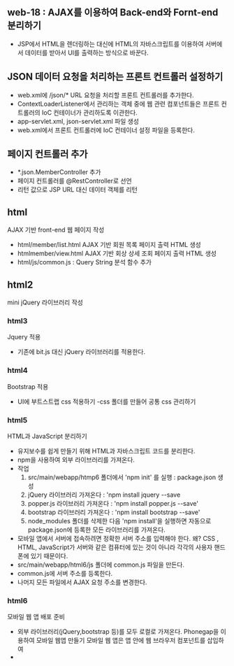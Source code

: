 ## web-18 : AJAX를 이용하여 Back-end와 Fornt-end 분리하기 
- JSP에서 HTML을 렌더링하는 대신에 HTML의 자바스크립트를 이용하여 서버에서
데이터를 받아서 UI를 출력하는 방식으로 바꾼다.

## JSON 데이터 요청을 처리하는 프론트 컨트롤러 설정하기
- web.xml에 /json/* URL 요청을 처리할 프론트 컨트롤러를 추가한다.
- ContextLoaderListener에서 관리하는 객체 중에 웹 관련 컴포넌트들은 
프론트 컨트롤러의 IoC 컨테이너가 관리하도록 이관한다.
- app-servlet.xml, json-servlet.xml 파일 생성
- web.xml에서 프론트 컨트롤러에 IoC 컨테이너 설정 파일을 등록한다.
 
 ## 페이지 컨트롤러 추가
 - *.json.MemberController 추가
 - 페이지 컨트롤러를 @RestController로 선언
 - 리턴 값으로 JSP URL 대신 데이터 객체를 리턴

 ## html
 AJAX 기반 front-end 웹 페이지 작성
- html/member/list.html AJAX 기반 회원 목록 페이지 출력 HTML 생성
- htmlmember/view.html AJAX 기반 회상 상세 조회 페이지 출력 HTML 생성
- html/js/common.js : Query String 분석 함수 추가

 ## html2
 mini jQuery 라이브러리 작성

 ### html3
 Jquery 적용
 - 기존에 bit.js 대신 jQuery 라이브러리를 적용한다.

### html4
Bootstrap 적용
- UI에 부트스트랩 css 적용하기
-css 폴더를 만들어 공통 css 관리하기


### html5 
HTML과 JavaScript 분리하기
- 유지보수를 쉽게 만들기 위해 HTML과 자바스크립트 코드를 분리한다.
- npm을 사용하여 외부 라이브러리를 가져온다.
- 작업
  1) src/main/webapp/htmp6 폴더에서 'npm init' 를 실행 : package.json 생성
  2) jQuery 라이브러리 가져온다 : 'npm install jquery --save
  3) popper.js 라이브러리 가져온다 : 'npm install popper.js --save'
  4) bootstrap 라이브러리 가져온다 : 'npm install bootstrap --save'
  5) node_modules 폴더를 삭제한 다음 'npm install'을 실행하면 자동으로
     package.json에 등록한 모든 라이브러리를 가져온다.
- 모바일 앱에서 서버에 접속하려면 정확한 서버 주소를 입력해야 한다.
  왜? CSS , HTML, JavaScript가 서버와 같은 컴퓨터에 있는 것이 아니라 각각의 사용자 핸드폰에 있기 때문이다. 
- src/main/webapp/html6/js 폴더에 common.js 파일을 만든다.
- common.js에 서버 주소를 등록한다.
- 나머지 모든 파일에서 AJAX 요청 주소를 변경한다.    
### html6
모바일 웹 앱 배포 준비
- 외부 라이브러리(jQuery,bootstrap 등)를 모두 로컬로 가져온다.
Phonegap을 이용하여 모바일 웹앱 만들기
모바일 웹 앱은 앱 안에 웹 브라우저 컴포넌트를 삽입하여 
-